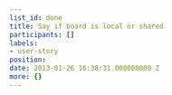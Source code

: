 ```yaml
---
list_id: done
title: Say if board is local or shared
participants: []
labels:
- user-story
position: 
date: 2013-01-26 16:38:31.000000000 Z
more: {}
---
```


